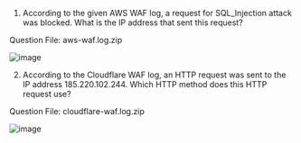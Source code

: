 1. According to the given AWS WAF log, a request for SQL_Injection attack was blocked. What is the IP address that sent this request?

Question File: aws-waf.log.zip

![image](https://github.com/user-attachments/assets/67a9196d-0e9f-45b6-83a8-bcf94023e337)


2. According to the Cloudflare WAF log, an HTTP request was sent to the IP address 185.220.102.244. Which HTTP method does this HTTP request use?

Question File: cloudflare-waf.log.zip

![image](https://github.com/user-attachments/assets/6a572616-ecd4-451b-8920-6280ca9fe339)
